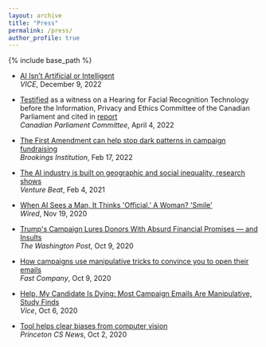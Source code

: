 ```yaml
---
layout: archive
title: "Press"
permalink: /press/
author_profile: true
---
```


{% include base_path %}

- <span style="color:CornflowerBlue">[AI Isn’t Artificial or Intelligent](https://www.vice.com/en/article/wxnaqz/ai-isnt-artificial-or-intelligent)</span>  
	*VICE*, December 9, 2022

- <span style="color:CornflowerBlue">[Testified](https://www.ourcommons.ca/DocumentViewer/en/44-1/ETHI/meeting-15/notice)</span> as a witness on a Hearing for Facial Recognition Technology before the Information, Privacy and Ethics Committee of the Canadian Parliament and cited in <span style="color:CornflowerBlue">[report](https://www.ourcommons.ca/Content/Committee/441/ETHI/Reports/RP11948475/ethirp06/ethirp06-e.pdf)</span>  
	*Canadian Parliament Committee*, April 4, 2022

- <span style="color:CornflowerBlue">[The First Amendment can help stop dark patterns in campaign fundraising](https://www.brookings.edu/blog/techtank/2022/02/17/the-first-amendment-can-help-stop-dark-patterns-in-campaign-fundraising/)</span>  
	*Brookings Institution*, Feb 17, 2022

- <span style="color:CornflowerBlue">[The AI industry is built on geographic and social inequality, research shows](https://venturebeat.com/2021/02/04/the-ai-industry-is-built-on-geographic-and-social-inequality-research-shows/)</span>  
	*Venture Beat*, Feb 4, 2021

- <span style="color:CornflowerBlue">[When AI Sees a Man, It Thinks 'Official.' A Woman? 'Smile'](https://www.wired.com/story/ai-sees-man-thinks-official-woman-smile/)</span>  
	*Wired*, Nov 19, 2020

- <span style="color:CornflowerBlue">[Trump's Campaign Lures Donors With Absurd Financial Promises — and Insults](https://www.washingtonpost.com/outlook/trumps-campaign-lures-donors-with-absurd-financial-promises--and-insults/2020/10/09/ff3ea62c-08ef-11eb-9be6-cf25fb429f1a_story.html)</span>  
	*The Washington Post*, Oct 9, 2020

- <span style="color:CornflowerBlue">[How campaigns use manipulative tricks to convince you to open their emails](https://www.fastcompany.com/90560428/political-emails-trump-dark-patterns)</span>  
	*Fast Company*, Oct 9, 2020

- <span style="color:CornflowerBlue">[Help, My Candidate Is Dying: Most Campaign Emails Are Manipulative, Study Finds](https://www.vice.com/en/article/k7qm9y/campaign-political-emails-study-princeton-university)</span>  
	*Vice*, Oct 6, 2020

- <span style="color:CornflowerBlue">[Tool helps clear biases from computer vision](https://www.cs.princeton.edu/news/tool-helps-clear-biases-computer-vision)</span>  
	*Princeton CS News*, Oct 2, 2020



